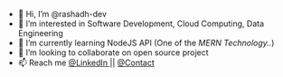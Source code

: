 - 👋 Hi, I’m @rashadh-dev
- 👀 I’m interested in Software Development, Cloud Computing, Data Engineering
- 🌱 I’m currently learning NodeJS API (One of the <i>MERN Technology..</i>)
- 💞️ I’m looking to collaborate on open source project
- 📫 Reach me [@LinkedIn ](https://www.linkedin.com/in/rashad-h/) || [@Contact ](https://h-rashad.github.io/profile/#contact) 

<!---
rashadh-dev/rashadh-dev is a ✨ special ✨ repository because its `README.md` (this file) appears on your GitHub profile.
You can click the Preview link to take a look at your changes.
--->
